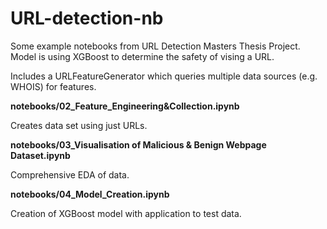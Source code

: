 # URL-detection-nb

Some example notebooks from URL Detection Masters Thesis Project. Model is using XGBoost to determine the safety of vising a URL. 

Includes a URLFeatureGenerator which queries multiple data sources (e.g. WHOIS) for features.

**notebooks/02_Feature_Engineering&Collection.ipynb**

Creates data set using just URLs.

**notebooks/03_Visualisation of Malicious & Benign Webpage Dataset.ipynb**

Comprehensive EDA of data.

**notebooks/04_Model_Creation.ipynb**

Creation of XGBoost model with application to test data.
